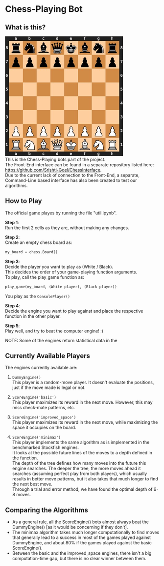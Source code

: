 # Chess-Playing Bot
## What is this?
![alt text](https://github.com/Srishti-Goel/Chess-Playing-Bot/blob/main/Chess_bot/Chess-Player.jpg)  
This is the Chess-Playing bots part of the project.  
The Front-End interface can be found in a separate repository listed here: https://github.com/Srishti-Goel/ChessInterface.  
Due to the current lack of connection to the Front-End, a separate, Command-Line based interface has also been created to test our algorithms.  

## How to Play
The official game playes by running the file "util.ipynb".  

**Step 1**:  
Run the first 2 cells as they are, without making any changes.  
  
**Step 2**:  
Create an empty chess board as:  
```python
my_board = chess.Board()
```
  
  
**Step 3**:  
Decide the player you want to play as (White / Black).  
This decides the order of your game-playing function arguments.  
To play, call the play_game function as:
```python
play_game(my_board, (White player), (Black player))
```

You play as the ```ConsolePlayer()```   
  
**Step 4**:  
Decide the engine you want to play against and place the respective function in the other player.  
  
**Step 5**:  
Play well, and try to beat the computer engine! :)  
  
NOTE: Some of the engines return statistical data in the 
   
 ## Currently Available Players
 The engines currently available are:
 1. ```DummyEngine()```  
     This player is a random-move player. It doesn't evaluate the positions, just if the move made is legal or not.
     
2. ```ScoreEngine('basic')```  
   This player maximizes its reward in the next move. However, this may miss check-mate patterns, etc.  
  
3. ```ScoreEngine('improved_space')```  
    This player maximizes its reward in the next move, while maximizing the space it occupies on the board.  
    
 4. ```ScoreEngine('minimax')```  
    This player implements the same algorithm as is implemented in the benchmarked Stockfish engines.  
    It looks at the possible future lines of the moves to a depth defined in the function.  
    The depth of the tree defines how many moves into the future this engine searches. The deeper the tree, the more moves ahead it searches (assuming perfect play from both players), which usually results in better move patterns, but it also takes that much longer to find the next best move.  
    Through a trial and error method, we have found the optimal depth of 6-8 moves.

## Comparing the Algorithms
- As a general rule, all the ScoreEngine() bots almost always beat the DummyEngine() [as it would be concerning if they don't].  
- The minimax algorithm takes much longer computationally to find moves that generally lead to a success in most of the games played against DummyEngine, and about 80% if the games played against the basic ScoreEngine().  
- Between the basic and the improved_space engines, there isn't a big computation-time gap, but there is no clear winner between them.  
